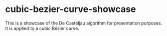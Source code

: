 # cubic-bezier-curve-showcase
This is a showcase of the De Casteljau algorithm for presentation purposes. It is applied to a cubic Bézier curve.
